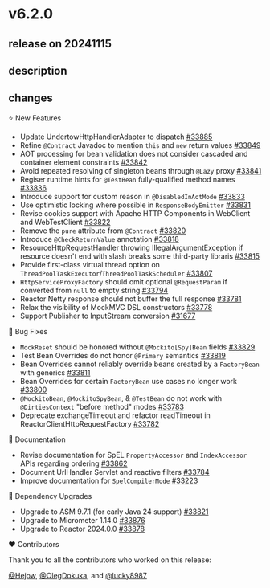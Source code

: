 # v6.2.0

## release on 20241115

## description

## changes

⭐ New Features

* Update UndertowHttpHandlerAdapter to dispatch <a href="https://github.com/spring-projects/spring-framework/issues/33885" data-hovercard-type="issue" data-hovercard-url="/spring-projects/spring-framework/issues/33885/hovercard">#33885</a>
* Refine <code>@Contract</code> Javadoc to mention <code>this</code> and <code>new</code> return values <a href="https://github.com/spring-projects/spring-framework/issues/33849" data-hovercard-type="issue" data-hovercard-url="/spring-projects/spring-framework/issues/33849/hovercard">#33849</a>
* AOT processing for bean validation does not consider cascaded and container element constraints <a href="https://github.com/spring-projects/spring-framework/issues/33842" data-hovercard-type="issue" data-hovercard-url="/spring-projects/spring-framework/issues/33842/hovercard">#33842</a>
* Avoid repeated resolving of singleton beans through <code>@Lazy</code> proxy <a href="https://github.com/spring-projects/spring-framework/issues/33841" data-hovercard-type="issue" data-hovercard-url="/spring-projects/spring-framework/issues/33841/hovercard">#33841</a>
* Regiser runtime hints for <code>@TestBean</code> fully-qualified method names <a href="https://github.com/spring-projects/spring-framework/issues/33836" data-hovercard-type="issue" data-hovercard-url="/spring-projects/spring-framework/issues/33836/hovercard">#33836</a>
* Introduce support for custom reason in <code>@DisabledInAotMode</code> <a href="https://github.com/spring-projects/spring-framework/issues/33833" data-hovercard-type="issue" data-hovercard-url="/spring-projects/spring-framework/issues/33833/hovercard">#33833</a>
* Use optimistic locking where possible in <code>ResponseBodyEmitter</code> <a href="https://github.com/spring-projects/spring-framework/pull/33831" data-hovercard-type="pull_request" data-hovercard-url="/spring-projects/spring-framework/pull/33831/hovercard">#33831</a>
* Revise cookies support with Apache HTTP Components in WebClient and WebTestClient <a href="https://github.com/spring-projects/spring-framework/issues/33822" data-hovercard-type="issue" data-hovercard-url="/spring-projects/spring-framework/issues/33822/hovercard">#33822</a>
* Remove the <code>pure</code> attribute from <code>@Contract</code> <a href="https://github.com/spring-projects/spring-framework/issues/33820" data-hovercard-type="issue" data-hovercard-url="/spring-projects/spring-framework/issues/33820/hovercard">#33820</a>
* Introduce <code>@CheckReturnValue</code> annotation <a href="https://github.com/spring-projects/spring-framework/issues/33818" data-hovercard-type="issue" data-hovercard-url="/spring-projects/spring-framework/issues/33818/hovercard">#33818</a>
* ResourceHttpRequestHandler throwing IllegalArgumentException if resource doesn't end with slash breaks some third-party libraris <a href="https://github.com/spring-projects/spring-framework/issues/33815" data-hovercard-type="issue" data-hovercard-url="/spring-projects/spring-framework/issues/33815/hovercard">#33815</a>
* Provide first-class virtual thread option on <code>ThreadPoolTaskExecutor</code>/<code>ThreadPoolTaskScheduler</code> <a href="https://github.com/spring-projects/spring-framework/issues/33807" data-hovercard-type="issue" data-hovercard-url="/spring-projects/spring-framework/issues/33807/hovercard">#33807</a>
* <code>HttpServiceProxyFactory</code> should omit optional <code>@RequestParam</code> if converted from <code>null</code> to empty string <a href="https://github.com/spring-projects/spring-framework/issues/33794" data-hovercard-type="issue" data-hovercard-url="/spring-projects/spring-framework/issues/33794/hovercard">#33794</a>
* Reactor Netty response should not buffer the full response <a href="https://github.com/spring-projects/spring-framework/issues/33781" data-hovercard-type="issue" data-hovercard-url="/spring-projects/spring-framework/issues/33781/hovercard">#33781</a>
* Relax the visibility of MockMVC DSL constructors <a href="https://github.com/spring-projects/spring-framework/pull/33778" data-hovercard-type="pull_request" data-hovercard-url="/spring-projects/spring-framework/pull/33778/hovercard">#33778</a>
* Support Publisher to InputStream conversion <a href="https://github.com/spring-projects/spring-framework/pull/31677" data-hovercard-type="pull_request" data-hovercard-url="/spring-projects/spring-framework/pull/31677/hovercard">#31677</a>

🐞 Bug Fixes

* <code>MockReset</code> should be honored without <code>@Mockito[Spy]Bean</code> fields <a href="https://github.com/spring-projects/spring-framework/issues/33829" data-hovercard-type="issue" data-hovercard-url="/spring-projects/spring-framework/issues/33829/hovercard">#33829</a>
* Test Bean Overrides do not honor <code>@Primary</code> semantics <a href="https://github.com/spring-projects/spring-framework/issues/33819" data-hovercard-type="issue" data-hovercard-url="/spring-projects/spring-framework/issues/33819/hovercard">#33819</a>
* Bean Overrides cannot reliably override beans created by a <code>FactoryBean</code> with generics <a href="https://github.com/spring-projects/spring-framework/issues/33811" data-hovercard-type="issue" data-hovercard-url="/spring-projects/spring-framework/issues/33811/hovercard">#33811</a>
* Bean Overrides for certain <code>FactoryBean</code> use cases no longer work <a href="https://github.com/spring-projects/spring-framework/issues/33800" data-hovercard-type="issue" data-hovercard-url="/spring-projects/spring-framework/issues/33800/hovercard">#33800</a>
* <code>@MockitoBean</code>, <code>@MockitoSpyBean</code>, & <code>@TestBean</code> do not work with <code>@DirtiesContext</code> "before method" modes <a href="https://github.com/spring-projects/spring-framework/issues/33783" data-hovercard-type="issue" data-hovercard-url="/spring-projects/spring-framework/issues/33783/hovercard">#33783</a>
* Deprecate exchangeTimeout and refactor readTimeout in ReactorClientHttpRequestFactory <a href="https://github.com/spring-projects/spring-framework/issues/33782" data-hovercard-type="issue" data-hovercard-url="/spring-projects/spring-framework/issues/33782/hovercard">#33782</a>

📔 Documentation

* Revise documentation for SpEL <code>PropertyAccessor</code> and <code>IndexAccessor</code> APIs regarding ordering <a href="https://github.com/spring-projects/spring-framework/issues/33862" data-hovercard-type="issue" data-hovercard-url="/spring-projects/spring-framework/issues/33862/hovercard">#33862</a>
* Document UrlHandler Servlet and reactive filters <a href="https://github.com/spring-projects/spring-framework/issues/33784" data-hovercard-type="issue" data-hovercard-url="/spring-projects/spring-framework/issues/33784/hovercard">#33784</a>
* Improve documentation for <code>SpelCompilerMode</code> <a href="https://github.com/spring-projects/spring-framework/issues/33223" data-hovercard-type="issue" data-hovercard-url="/spring-projects/spring-framework/issues/33223/hovercard">#33223</a>

🔨 Dependency Upgrades

* Upgrade to ASM 9.7.1 (for early Java 24 support) <a href="https://github.com/spring-projects/spring-framework/issues/33821" data-hovercard-type="issue" data-hovercard-url="/spring-projects/spring-framework/issues/33821/hovercard">#33821</a>
* Upgrade to Micrometer 1.14.0 <a href="https://github.com/spring-projects/spring-framework/issues/33876" data-hovercard-type="issue" data-hovercard-url="/spring-projects/spring-framework/issues/33876/hovercard">#33876</a>
* Upgrade to Reactor 2024.0.0 <a href="https://github.com/spring-projects/spring-framework/issues/33878" data-hovercard-type="issue" data-hovercard-url="/spring-projects/spring-framework/issues/33878/hovercard">#33878</a>

❤️ Contributors

Thank you to all the contributors who worked on this release:

<a class="user-mention notranslate" data-hovercard-type="user" data-hovercard-url="/users/Hejow/hovercard" data-octo-click="hovercard-link-click" data-octo-dimensions="link_type:self" href="https://github.com/Hejow">@Hejow</a>, <a class="user-mention notranslate" data-hovercard-type="user" data-hovercard-url="/users/OlegDokuka/hovercard" data-octo-click="hovercard-link-click" data-octo-dimensions="link_type:self" href="https://github.com/OlegDokuka">@OlegDokuka</a>, and <a class="user-mention notranslate" data-hovercard-type="user" data-hovercard-url="/users/lucky8987/hovercard" data-octo-click="hovercard-link-click" data-octo-dimensions="link_type:self" href="https://github.com/lucky8987">@lucky8987</a>

